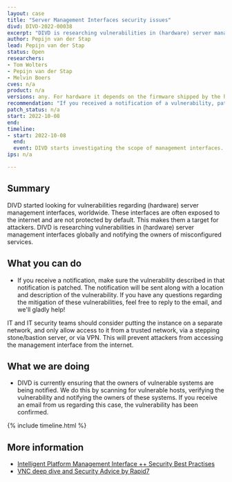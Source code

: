 ```yaml
---
layout: case
title: "Server Management Interfaces security issues" 
divd: DIVD-2022-00038
excerpt: "DIVD is researching vulnerabilities in (hardware) server management interfaces globally and notifying the owners of misconfigured services."
author: Pepijn van der Stap
lead: Pepijn van der Stap
status: Open
researchers:
- Tom Wolters
- Pepijn van der Stap
- Melvin Boers
cves: n/a
product: n/a
versions: any. For hardware it depends on the firmware shipped by the hardware vendor
recommendation: "If you received a notification of a vulnerability, patch your system with the information provided in the notification."
patch_status: n/a
start: 2022-10-08
end: 
timeline:
- start: 2022-10-08
  end:
  event: DIVD starts investigating the scope of management interfaces.
ips: n/a

---
```


## Summary

DIVD started looking for  vulnerabilities regarding (hardware) server management interfaces, worldwide. These interfaces are often exposed to the internet and are not protected by default. This makes them a target for attackers. DIVD is researching vulnerabilities in (hardware) server management interfaces globally and notifying the owners of misconfigured services.


## What you can do

* If you receive a notification, make sure the vulnerability described in that notification is patched. The notification will be sent along with a location and description of the vulnerability. If you have any questions regarding the mitigation of these vulnerabilities, feel free to reply to the email, and we'll gladly help!

IT and IT security teams should consider putting the instance on a separate network, and only allow access to it from a trusted network, via a stepping stone/bastion server, or via VPN. This will prevent attackers from accessing the management interface from the internet.

## What we are doing

* DIVD is currently ensuring that the owners of vulnerable systems are being notified. We do this by scanning for vulnerable hosts, verifying the vulnerability and notifying the owners of these systems. If you receive an email from us regarding this case, the vulnerability has been confirmed.

{% include timeline.html %}

## More information
* [Intelligent Platform Management Interface ++ Security Best Practises](http://fish2.com/ipmi/bp.pdf)
* [VNC deep dive and Security Advice by Rapid7](https://www.rapid7.com/blog/post/2020/10/09/nicer-protocol-deep-dive-internet-exposure-of-vnc/)

